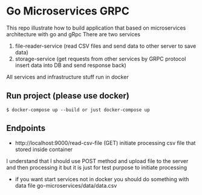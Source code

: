 # Go Microservices GRPC

This repo illustrate how to build application that based on microservices architecture with go and gRpc
There are two services
1. file-reader-service (read CSV files and send data to other server to save data)
2. storage-service (get requests from other services by GRPC protocol insert data into DB and send response back)

All services and infrastructure stuff run in docker

## Run project (please use docker)

```
$ docker-compose up --build or just docker-compose up
```

## Endpoints
* http://localhost:9000/read-csv-file (GET) initiate processing csv file that stored inside container

I understand that I should use POST method and upload file to the server and then processing it but it is just for
test purpose to initiate processing

* if you want start services not in docker you should do something with data file go-microservices/data/data.csv